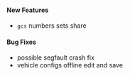 #### New Features
* `gcs` numbers sets share

#### Bug Fixes
* possible segfault crash fix
* vehicle configs offline edit and save